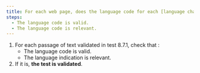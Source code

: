 ```yaml
---
title: For each web page, does the language code for each [language change](#changement-de-langue) meet these conditions?
steps:
  - The language code is valid.
  - The language code is relevant.
---
```


1. For each passage of text validated in test 8.7.1, check that :
   - The language code is valid.
   - The language indication is relevant.
2. If it is, **the test is validated**.
